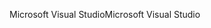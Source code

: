 <span data-ttu-id="a9c6b-101">Microsoft Visual Studio</span><span class="sxs-lookup"><span data-stu-id="a9c6b-101">Microsoft Visual Studio</span></span>
